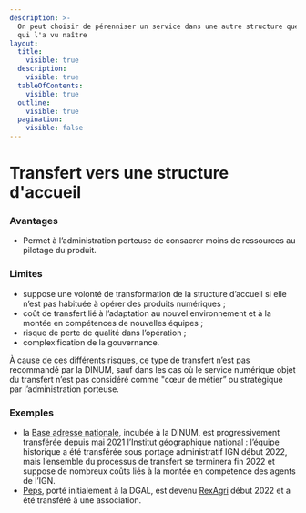 ```yaml
---
description: >-
  On peut choisir de pérenniser un service dans une autre structure que celle
  qui l'a vu naître
layout:
  title:
    visible: true
  description:
    visible: true
  tableOfContents:
    visible: true
  outline:
    visible: true
  pagination:
    visible: false
---
```


# Transfert vers une structure d'accueil

### **Avantages**

* Permet à l’administration porteuse de consacrer moins de ressources au pilotage du produit.

### Limites

* suppose une volonté de transformation de la structure d’accueil si elle n’est pas habituée à opérer des produits numériques ;
* coût de transfert lié à l’adaptation au nouvel environnement et à la montée en compétences de nouvelles équipes ;
* risque de perte de qualité dans l’opération ;
* complexification de la gouvernance.

À cause de ces différents risques, ce type de transfert n’est pas recommandé par la DINUM, sauf dans les cas où le service numérique objet du transfert n’est pas considéré comme "cœur de métier” ou stratégique par l’administration porteuse.

### Exemples&#x20;

* la [Base adresse nationale](http://adresse.data.gouv.fr), incubée à la DINUM, est progressivement transférée depuis mai 2021 l’Institut géographique national : l’équipe historique a été transférée sous portage administratif IGN début 2022, mais l’ensemble du processus de transfert se terminera fin 2022 et suppose de nombreux coûts liés à la montée en compétence des agents de l’IGN.
* [Peps](https://www.peps.beta.gouv.fr), porté initialement à la DGAL, est devenu [RexAgri](https://rex-agri.agroecologie.org) début 2022 et a été transféré à une association.
